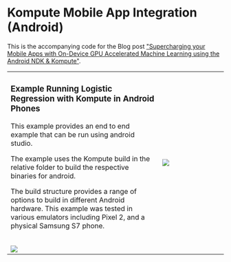 
# Kompute Mobile App Integration (Android)

This is the accompanying code for the Blog post ["Supercharging your Mobile Apps with On-Device GPU Accelerated Machine Learning using the Android NDK & Kompute"](https://towardsdatascience.com/gpu-accelerated-machine-learning-in-your-mobile-applications-using-the-android-ndk-vulkan-kompute-1e9da37b7617). 

<table>
<tr>

<td width="70%">
<h3>Example Running Logistic Regression with Kompute in Android Phones</h3>

<p>
This example provides an end to end example that can be run using android studio.

The example uses the Kompute build in the relative folder to build the respective binaries for android.

The build structure provides a range of options to build in different Android hardware. This example was tested in various emulators including Pixel 2, and a physical Samsung S7 phone.
</p>

<br>

<img src="https://raw.githubusercontent.com/KomputeProject/kompute/android-example/docs/images/android-editor.jpg">

</td>


<td width="30%">
<img src="https://raw.githubusercontent.com/KomputeProject/kompute/android-example/docs/images/android-kompute.jpg">
</td>

</tr>
</table>





